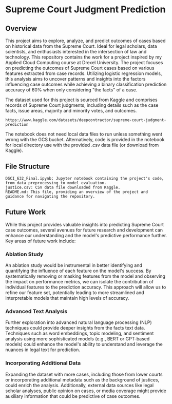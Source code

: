 # Supreme Court Judgment Prediction

## Overview
This project aims to explore, analyze, and predict outcomes of cases based on historical data from the Supreme Court. Ideal for legal scholars, data scientists, and enthusiasts interested in the intersection of law and technology.
This repository contains the work for a project inspired by my Applied Cloud Computing course at Drexel University. The project focuses on predicting the outcomes of Supreme Court cases based on various features extracted from case records. Utilizing logistic regression models, this analysis aims to uncover patterns and insights into the factors influencing case outcomes while achieving a binary classification prediction accuracy of 60% when only considering "the facts" of a case.

The dataset used for this project is sourced from Kaggle and comprises records of Supreme Court judgments, including details such as the case facts, issue areas, majority and minority votes, and outcomes.

    https://www.kaggle.com/datasets/deepcontractor/supreme-court-judgment-prediction
    
The notebook does not need local data files to run unless something went wrong with the GCS bucket. 
Alternatively, code is provided in the notebook for local directory use with the provided .csv data file (or download from Kaggle).
 
## File Structure

    DSCI_632_Final.ipynb: Jupyter notebook containing the project's code, from data preprocessing to model evaluation.
    justice.csv: CSV data file downloaded from Kaggle.
    README.md: This file, providing an overview of the project and guidance for navigating the repository.

## Future Work

While this project provides valuable insights into predicting Supreme Court case outcomes, several avenues for future research and development can enhance our understanding and the model's predictive performance further. Key areas of future work include:

### Ablation Study
An ablation study would be instrumental in better identifying and quantifying the influence of each feature on the model's success. By systematically removing or masking features from the model and observing the impact on performance metrics, we can isolate the contribution of individual features to the prediction accuracy. This approach will allow us to refine our feature set, potentially leading to more streamlined and interpretable models that maintain high levels of accuracy.

### Advanced Text Analysis
Further exploration into advanced natural language processing (NLP) techniques could provide deeper insights from the facts text data. Techniques such as word embeddings, topic modeling, and sentiment analysis using more sophisticated models (e.g., BERT or GPT-based models) could enhance the model's ability to understand and leverage the nuances in legal text for prediction.

### Incorporating Additional Data
Expanding the dataset with more cases, including those from lower courts or incorporating additional metadata such as the background of justices, could enrich the analysis. Additionally, external data sources like legal scholar analyses, public opinion on cases, or media coverage might provide auxiliary information that could be predictive of case outcomes.
